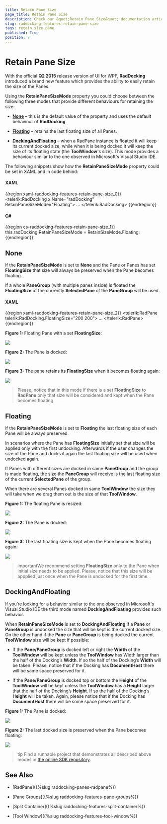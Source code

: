 ```yaml
---
title: Retain Pane Size
page_title: Retain Pane Size
description: Check our &quot;Retain Pane Size&quot; documentation article for the RadDocking {{ site.framework_name }} control.
slug: raddocking-features-retain-pane-size
tags: retain,size,pane
published: True
position: 7
---
```


# Retain Pane Size

With the official __Q2 2015__ release version of UI for WPF, __RadDocking__ introduced a brand new feature which provides the ability to easily retain the size of the Panes.

Using the __RetainPaneSizeMode__ property you could choose between the following three modes that provide different behaviours for retaining the size:

* [__None__](#none) – this is the default value of the property and uses the default behaviour of __RadDocking__.

* [__Floating__](#floating) – retains the last floating size of all Panes.

* [__DockingAndFloating__](#dockingandfloating) – when a RadPane instance is floated it will keep its current docked size, while when it is being docked it will keep the size of its floating state (the __ToolWindow__'s size). This mode provides a behaviour similar to the one observed in Microsoft's Visual Studio IDE.

The following snippets show how the __RetainPaneSizeMode__ property could be set in XAML and in code behind:

#### __XAML__

{{region xaml-raddocking-features-retain-pane-size_0}}
	<telerik:RadDocking x:Name="radDocking" RetainPaneSizeMode="Floating">
	    ...
	</telerik:RadDocking>
{{endregion}}

#### __C#__

{{region cs-raddocking-features-retain-pane-size_1}}
	this.radDocking.RetainPaneSizeMode = RetainSizeMode.Floating;
{{endregion}}

## None

If the __RetainPaneSizeMode__ is set to __None__ and the Pane or Panes has set __FloatingSize__ that size will always be preserved when the Pane becomes floating. 

If a whole __PaneGroup__ (with multiple panes inside) is floated the __FloatingSize__ of the currently __SelectedPane__ of the __PaneGroup__ will be used.

#### __XAML__

{{region xaml-raddocking-features-retain-pane-size_2}}
	<telerik:RadPane telerik:RadDocking.FloatingSize="200 200">
	    ...
	</telerik:RadPane>
{{endregion}}

__Figure 1:__ Floating Pane with a set __FloatingSize__:

![](images/raddocking-features-retain-pane-size-1.png)

__Figure 2:__ The Pane is docked:

![](images/raddocking-features-retain-pane-size-2.png)

__Figure 3:__ The pane retains its __FloatingSize__ when it becomes floating again:

![](images/raddocking-features-retain-pane-size-3.png)

>Please, notice that in this mode if there is a set __FloatingSize__ to __RadPane__ only that size will be considered and kept when the Pane becomes floating.

## Floating

If the __RetainPaneSizeMode__ is set to __Floating__ the last floating size of each Pane will be always preserved. 

In scenarios where the Pane has __FloatingSize__ initially set that size will be applied only with the first undocking. Afterwards if the user changes the size of the Pane and docks it again the last floating size will be used when undocked again.

If Panes with different sizes are docked in same __PaneGroup__ and the group is made floating, the size the __PaneGroup__ will receive is the last floating size of the current __SelectedPane__ of the group.

When there are several Panes docked in same __ToolWindow__ the size they will take when we drag them out is the size of that __ToolWindow__.

__Figure 1:__ The floating Pane is resized:

![](images/raddocking-features-retain-pane-size-4.png)

__Figure 2:__ The Pane is docked:

![](images/raddocking-features-retain-pane-size-5.png)

__Figure 3:__ The last floating size is kept when the Pane becomes floating again:

![](images/raddocking-features-retain-pane-size-6.png)

>importantWe recommend setting __FloatingSize__ only to the Pane when initial size needs to be applied. Please, notice that this size will be appplied just once when the Pane is undocked for the first time.

## DockingAndFloating

If you’re looking for a behavior similar to the one observed in Microsoft's Visual Studio IDE the third mode named __DockingAndFloating__ provides such behavior.

When __RetainPaneSizeMode__ is set to __DockingAndFloating__ if a __Pane__ or __PaneGroup__ is undocked the size that will be kept is the current docked size. On the other hand if the __Pane__ or __PaneGroup__ is being docked the current __ToolWindow__ size will be kept if possible:

* If the __Pane/PaneGroup__ is docked left or right the __Width__ of the __ToolWindow__ will be kept unless the __ToolWindow__ has Width larger than the half of the Docking’s __Width__. If so the half of the Docking’s __Width__ will be taken. Please, notice that if the Docking has __DocumentHost__ there will be same space preserved for it.

* If the __Pane/PaneGroup__ is docked top or bottom the __Height__ of the __ToolWindow__ will be kept unless the __ToolWindow__ has a __Height__ larger that the half of the Docking’s __Height__. If so the half of the Docking’s __Height__ will be taken. Again, please notice that if the Docking has __DocumentHost__ there will be some space preserved for it.

__Figure 1:__ The Pane is docked:

![](images/raddocking-features-retain-pane-size-7.png)

__Figure 2:__ The last docked size is preserved when the Pane becomes floating:

![](images/raddocking-features-retain-pane-size-8.png)

>tip Find a runnable project that demonstrates all described above modes in [the online SDK repository](https://github.com/telerik/xaml-sdk/tree/master/Docking/RetainPaneSize).

## See Also

 * [RadPane]({%slug raddocking-panes-radpane%})

 * [Pane Groups]({%slug raddocking-features-pane-groups%})

 * [Split Container]({%slug raddocking-features-split-container%})

 * [Tool Window]({%slug raddocking-features-tool-window%})
